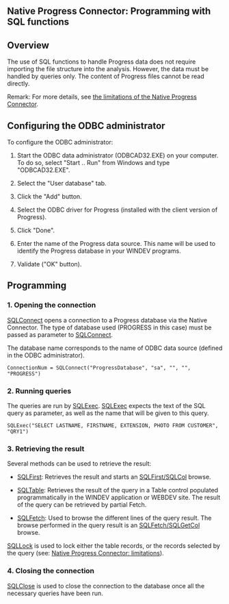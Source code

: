 
## Native Progress Connector: Programming with SQL functions
			



<a name="NOTE1"></a>
<a name="NOTE1_1"></a>


## Overview
<a name="overview_ELTTEXTE000150"></a>
The use of SQL functions to handle Progress data does not require importing the file structure into the analysis. However, the data must be handled by queries only. The content of Progress files cannot be read directly.

Remark: For more details, see [the limitations of the Native Progress Connector](../WDProgress/5514002.md).

<a name="NOTE2"></a>
<a name="NOTE2_1"></a>


## Configuring the ODBC administrator
<a name="configuring_the_odbc_administrator_ELTTEXTE000174"></a>
To configure the ODBC administrator: 

1. Start the ODBC data administrator (ODBCAD32.EXE) on your computer. To do so, select "Start .. Run" from Windows and type "ODBCAD32.EXE".

2. Select the "User database" tab.

3. Click the "Add" button.

4. Select the ODBC driver for Progress (installed with the client version of Progress).

5. Click "Done".

6. Enter the name of the Progress data source. This name will be used to identify the Progress database in your WINDEV programs.

7. Validate ("OK" button).




<a name="NOTE3"></a>
<a name="NOTE3_1"></a>


## Programming
<a name="programming_ELTTEXTE000198"></a>


### 1. Opening the connection
<a name="1_opening_the_connection_ELTPARAGRAPHE000038"></a>

[SQLConnect](../WDLang4/3072005.md) opens a connection to a Progress database via the Native Connector. The type of database used (PROGRESS in this case) must be passed as parameter to [SQLConnect](../WDLang4/3072005.md).

The database name corresponds to the name of ODBC data source (defined in the ODBC administrator).


```wl
ConnectionNum = SQLConnect("ProgressDatabase", "sa", "", "", "PROGRESS")
```

<a name="NOTE3_2"></a>


### 2. Running queries
<a name="2_running_queries_ELTPARAGRAPHE000054"></a>

The queries are run by [SQLExec](../WDLang4/3072007.md). [SQLExec](../WDLang4/3072007.md) expects the text of the SQL query as parameter, as well as the name that will be given to this query.


```wl
SQLExec("SELECT LASTNAME, FIRSTNAME, EXTENSION, PHOTO FROM CUSTOMER", "QRY1")
```

<a name="NOTE3_3"></a>


### 3. Retrieving the result
<a name="3_retrieving_the_result_ELTPARAGRAPHE000069"></a>

Several methods can be used to retrieve the result:

- [SQLFirst](../WDLang4/3072017.md): Retrieves the result and starts an [SQLFirst/SQLCol](../WDLang4/3072025.md) browse.

- [SQLTable](../WDLang4/3072031.md): Retrieves the result of the query in a Table control populated programmatically in the WINDEV application or WEBDEV site. The result of the query can be retrieved by partial Fetch.

- [SQLFetch](../WDLang4/3072011.md): Used to browse the different lines of the query result. The browse performed in the query result is an [SQLFetch/SQLGetCol](../WDLang4/3072025.md) browse.




[SQLLock](../WDLang4/3072003.md) is used to lock either the table records, or the records selected by the query (see: [Native Progress Connector: limitations](../WDProgress/5514002.md)).
<a name="NOTE3_4"></a>


### 4. Closing the connection
<a name="4_closing_the_connection_ELTPARAGRAPHE000099"></a>

[SQLClose](../WDLang4/3072015.md) is used to close the connection to the database once all the necessary queries have been run.


